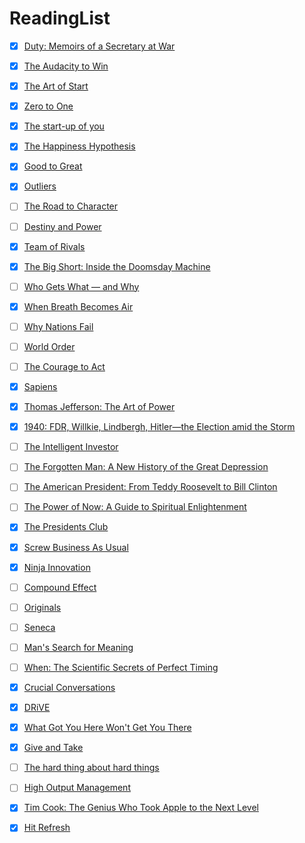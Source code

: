 # ReadingList


* [X] [Duty: Memoirs of a Secretary at War](http://www.amazon.com/Duty-Memoirs-Secretary-at-War/dp/030794963X)
* [X] [The Audacity to Win](http://www.amazon.com/Audacity-Win-Lessons-Historic-Hardcover/dp/B002VEWUPG)
* [X] [The Art of Start](http://www.amazon.com/The-Art-Start-Time-Tested-Battle-Hardened/dp/1400160634)
* [X] [Zero to One](http://www.amazon.com/Zero-One-Notes-Startups-Future/dp/0804139296)
* [X] [The start-up of you](http://www.amazon.com/Start-up-You-Future-Yourself-Transform/dp/0307888908)
* [X] [The Happiness Hypothesis](http://www.amazon.com/The-Happiness-Hypothesis-Finding-Ancient/dp/0465028020)
* [X] [Good to Great](http://www.amazon.com/Good-Great-Companies-Takeaways-Analysis/dp/1519745265)
* [X] [Outliers](http://www.amazon.com/Outliers-Story-Success-Malcolm-Gladwell/dp/0316017930)
* [ ] [The Road to Character](http://www.amazon.com/The-Road-Character-David-Brooks/dp/081299325X) 
* [ ] [Destiny and Power](http://www.amazon.com/Destiny-Power-American-Odyssey-Herbert/dp/1400067650)
* [X] [Team of Rivals](http://www.amazon.com/Team-Rivals-Political-Abraham-Lincoln/dp/0743270754/)
* [X] [The Big Short: Inside the Doomsday Machine](http://www.amazon.com/Big-Short-Inside-Doomsday-Machine/dp/0393338827)
* [ ] [Who Gets What — and Why](http://www.amazon.com/Who-Gets-What-Why-Matchmaking/dp/0544291131/)
* [X] [When Breath Becomes Air](www.amazon.com/dp/081298840X/)
* [ ] [Why Nations Fail](http://www.amazon.com/Why-Nations-Fail-Origins-Prosperity/dp/0307719227)
* [ ] [World Order](http://www.amazon.com/gp/product/0143127713/)
* [ ] [The Courage to Act](http://www.amazon.com/Courage-Act-Memoir-Crisis-Aftermath/dp/039324721X/)
* [X] [Sapiens](http://www.amazon.com/Sapiens-A-Brief-History-Humankind/dp/0062316095)
* [X] [Thomas Jefferson: The Art of Power](http://www.amazon.com/Thomas-Jefferson-Power-Jon-Meacham-ebook/dp/B0089EHKE8)
* [X] [1940: FDR, Willkie, Lindbergh, Hitler—the Election amid the Storm](http://www.amazon.com/1940-Willkie-Lindbergh-Hitler%C2%97-Election/dp/0300190867/)
* [ ] [The Intelligent Investor](http://www.amazon.com/Intelligent-Investor-Definitive-Investing-Essentials/dp/0060555661/)
* [ ] [The Forgotten Man: A New History of the Great Depression](http://www.amazon.com/gp/product/022406312X/)
* [ ] [The American President: From Teddy Roosevelt to Bill Clinton](http://www.amazon.com/dp/0195176162)
* [ ] [The Power of Now: A Guide to Spiritual Enlightenment](http://www.amazon.com/dp/1577314808)
* [X] [The Presidents Club](http://www.amazon.com/Presidents-Club-Inside-Exclusive-Fraternity/dp/1439127727)
* [X] [Screw Business As Usual](https://www.amazon.com/Screw-Business-Usual-Richard-Branson/dp/1591844347)
* [X] [Ninja Innovation](https://www.amazon.com/Ninja-Innovation-Strategies-Successful-Businesses/dp/0062242334)
* [ ] [Compound Effect](https://www.amazon.com/Compound-Effect-Darren-Hardy-ebook/dp/B005P1YCNK)
* [ ] [Originals](https://www.amazon.com/Originals-How-Non-Conformists-Move-World/dp/0525429565)
* [ ] [Seneca](https://www.amazon.com/Letters-Penguin-Classics-Lucius-Annaeus/dp/0140442103/)
* [ ] [Man's Search for Meaning](https://smile.amazon.com/Mans-Search-Meaning-Viktor-Frankl-ebook/dp/B009U9S6FI/)
* [ ] [When: The Scientific Secrets of Perfect Timing](https://smile.amazon.com/dp/0735210624/)
* [X] [Crucial Conversations](https://smile.amazon.com/dp/B005K0AYH4/)
* [X] [DRiVE](https://smile.amazon.com/dp/B004P1JDJO/)
* [X] [What Got You Here Won't Get You There](www.amazon.com/dp/B000Q9J128/)
* [X] [Give and Take](www.amazon.com/dp/0143124986) 
* [ ] [The hard thing about hard things](https://www.amazon.com/Hard-Thing-About-Things-Building/dp/0062273205/)
* [ ] [High Output Management](https://www.amazon.com/High-Output-Management-Andrew-Grove/dp/0679762884)
* [X] [Tim Cook: The Genius Who Took Apple to the Next Level](https://www.amazon.com/Tim-Cook-Genius-Apple-Level/dp/0525537600/)
* [X] [Hit Refresh](https://www.amazon.com/Hit-Refresh-Rediscover-Microsofts-Everyone/dp/0062652508/)


